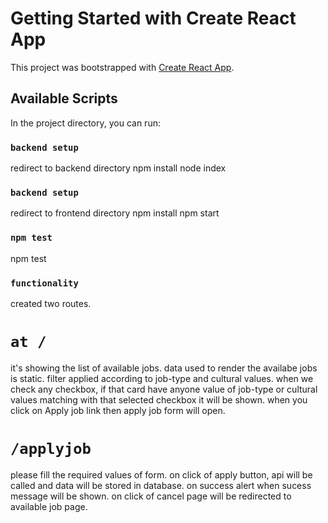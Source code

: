 # Getting Started with Create React App

This project was bootstrapped with [Create React App](https://github.com/facebook/create-react-app).

## Available Scripts

In the project directory, you can run:

### `backend setup`

redirect to backend directory
npm install
node index

### `backend setup`

redirect to frontend directory
npm install
npm start

### `npm test`

npm test

### `functionality`

created two routes.
# `at /` 
it's showing the list of available jobs.
data used to render the availabe jobs is static.
filter applied according to job-type and cultural values.
when we check any checkbox, if that card have anyone value of job-type or cultural values matching with that selected checkbox it will be shown.
when you click on Apply job link then apply job form will open.

# `/applyjob`

please fill the required values of form.
on click of apply button, api will be called and data will be stored in database.
on success alert when sucess message will be shown.
on click of cancel page will be redirected to available job page.
